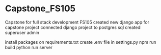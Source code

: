 # Capstone_FS105
Capstone for full stack development FS105
created new django app for capstone project
connected django project to postgres sql
created superuser admin

install packages on requirements.txt
create .env file in settings.py
npm run build
python run server
